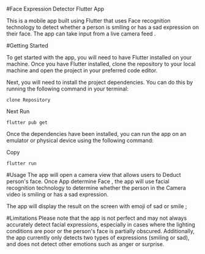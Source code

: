 
#Face Expression Detector Flutter App


This is a mobile app built using Flutter that uses Face recognition technology to detect whether a person is smiling or has a sad expression on their face. The app can take input from a live camera feed    .

#Getting Started


To get started with the app, you will need to have Flutter installed on your machine. Once you have Flutter installed, clone the repository to your local machine and open the project in your preferred code editor.

Next, you will need to install the project dependencies. You can do this by running the following command in your terminal:
```
clone Repository
```
Next  Run 
```
flutter pub get
```
Once the dependencies have been installed, you can run the app on an emulator or physical device using the following command:

Copy
```
flutter run
```
#Usage
The app will open a camera view that allows users to Deduct person's face. Once App  determine Face , the app will use facial recognition technology to determine whether the person in the Camera  video is smiling or has a sad expression.

The app will display the result on the screen with emoji of sad or smile  ;

#Limitations
Please note that the app is not perfect and may not always accurately detect facial expressions, especially in cases where the lighting conditions are poor or the person's face is partially obscured. Additionally, the app currently only detects two types of expressions (smiling or sad), and does not detect other emotions such as anger or surprise.
